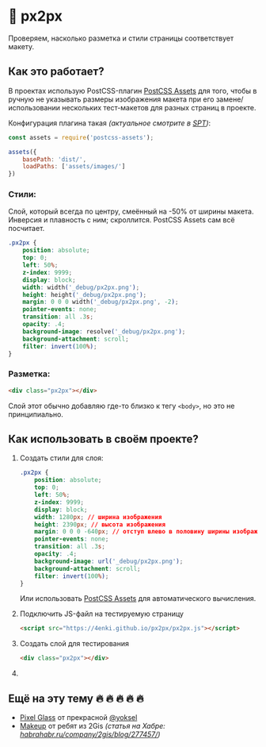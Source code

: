 # :page_facing_up: px2px

Проверяем, насколько разметка и стили страницы соответствует макету.

## Как это работает?

В проектах использую PostCSS-плагин [PostCSS Assets](https://github.com/borodean/postcss-assets) для того, чтобы в ручную не указывать размеры изображения макета при его замене/использовании нескольких тест-макетов для разных страниц в проекте.

Конфигурация плагина такая *(актуальное смотрите в [SPT](https://github.com/4enki/spt/blob/master/gulpfile.js/tasks/styles.js))*:

```js
const assets = require('postcss-assets');

assets({
    basePath: 'dist/',
    loadPaths: ['assets/images/']
})
```

### Стили:

Слой, который всегда по центру, смеённый на -50% от ширины макета. Инверсия и плавность с ним; скроллится. PostCSS Assets сам всё посчитает.

```css
.px2px {
    position: absolute;
    top: 0;
    left: 50%;
    z-index: 9999;
    display: block;
    width: width('_debug/px2px.png');
    height: height('_debug/px2px.png');
    margin: 0 0 0 width('_debug/px2px.png', -2);
    pointer-events: none;
    transition: all .3s;
    opacity: .4;
    background-image: resolve('_debug/px2px.png');
    background-attachment: scroll;
    filter: invert(100%);
}
```

### Разметка:

```html
<div class="px2px"></div>
```

Слой этот обычно добавляю где-то близко к тегу `<body>`, но это не принципиально.

## Как использовать в своём проекте?

1. Создать стили для слоя:

    ```css
    .px2px {
        position: absolute;
        top: 0;
        left: 50%;
        z-index: 9999;
        display: block;
        width: 1280px; // ширина изображения
        height: 2390px; // высота изображения
        margin: 0 0 0 -640px; // отступ влево в половину ширины изображения
        pointer-events: none;
        transition: all .3s;
        opacity: .4;
        background-image: url('_debug/px2px.png');
        background-attachment: scroll;
        filter: invert(100%);
    }
    ```

    Или использовать [PostCSS Assets](https://github.com/borodean/postcss-assets) для автоматического вычисления.
1. Подключить JS-файл на тестируемую страницу

    ```html
    <script src="https://4enki.github.io/px2px/px2px.js"></script>
    ```
1. Cоздать слой для тестирования

    ```html
    <div class="px2px"></div>
    ```
1. 

## Ещё на эту тему 🔥 🔥 🔥 🔥 🔥

- [Pixel Glass](https://github.com/yoksel/pixel-glass-js) от прекрасной [@yoksel](https://github.com/yoksel)
- [Makeup](https://github.com/2gis/makeup) от ребят из 2Gis *(статья на Хабре: [habrahabr.ru/company/2gis/blog/277457/](https://habrahabr.ru/company/2gis/blog/277457/))*